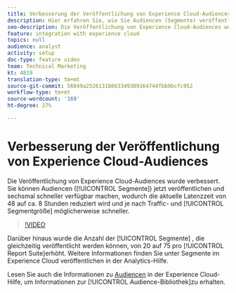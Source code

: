 ```yaml
---
title: Verbesserung der Veröffentlichung von Experience Cloud-Audiences
description: Hier erfahren Sie, wie Sie Audiencen (Segmente) veröffentlichen und schneller als je zuvor verfügbar machen.
seo-description: Die Veröffentlichung von Experience Cloud-Audiences wurde verbessert. Sie können Audiencen (Segmente) jetzt veröffentlichen und sechsmal schneller zur Verfügung stellen, wodurch die aktuelle Latenzzeit von 48 auf ca. 8 Stunden reduziert wird und je nach Traffic und Segmentgröße möglicherweise schneller.
feature: integration with experience cloud
topics: null
audience: analyst
activity: setup
doc-type: feature video
team: Technical Marketing
kt: 4819
translation-type: tm+mt
source-git-commit: 56049a25261318663349309164744fbb9bcfc952
workflow-type: tm+mt
source-wordcount: '169'
ht-degree: 27%

---
```



# Verbesserung der Veröffentlichung von Experience Cloud-Audiences

Die Veröffentlichung von Experience Cloud-Audiences wurde verbessert. Sie können Audiencen ([!UICONTROL Segmente]) jetzt veröffentlichen und sechsmal schneller verfügbar machen, wodurch die aktuelle Latenzzeit von 48 auf ca. 8 Stunden reduziert wird und je nach Traffic- und [!UICONTROL Segmentgröße] möglicherweise schneller.

>[!VIDEO](https://video.tv.adobe.com/v/32842/?quality=12)

Darüber hinaus wurde die Anzahl der [!UICONTROL Segmente] , die gleichzeitig veröffentlicht werden können, von 20 auf 75 pro [!UICONTROL Report Suite]erhöht.
Weitere Informationen finden Sie unter Segmente im Experience Cloud [](https://docs.adobe.com/content/help/de-DE/analytics/components/segmentation/segmentation-workflow/seg-publish.html) veröffentlichen in der Analytics-Hilfe.

Lesen Sie auch die Informationen zu [Audiencen](https://docs.adobe.com/content/help/de-DE/core-services/interface/audiences/audience-library.html) in der Experience Cloud-Hilfe, um Informationen zur [!UICONTROL Audience-Bibliothek]zu erhalten.
